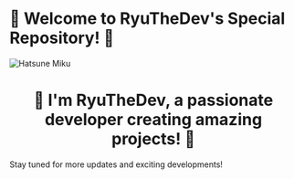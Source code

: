 # 🎵 Welcome to RyuTheDev's Special Repository! 🎵

![Hatsune Miku](panel_hatsune_miku.png)

<h1 align="center">🎤 I'm RyuTheDev, a passionate developer creating amazing projects! 🎤</h1>

Stay tuned for more updates and exciting developments!
